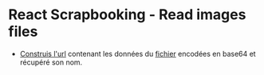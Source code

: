 # React Scrapbooking - Read images files

* [Construis l'url](https://developer.mozilla.org/fr/docs/Web/API/FileReader/readAsDataURL) contenant les données du [fichier](https://developer.mozilla.org/fr/docs/Web/API/Blob) encodées en base64 et récupéré son nom.